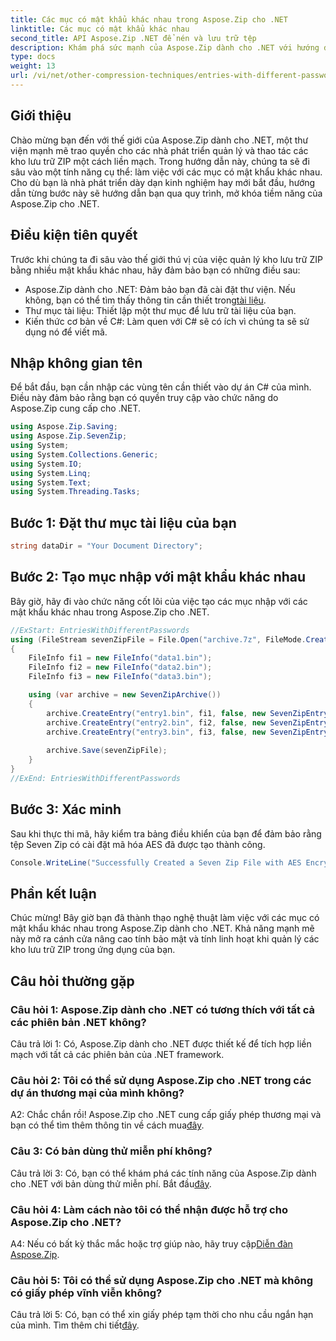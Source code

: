 ```yaml
---
title: Các mục có mật khẩu khác nhau trong Aspose.Zip cho .NET
linktitle: Các mục có mật khẩu khác nhau
second_title: API Aspose.Zip .NET để nén và lưu trữ tệp
description: Khám phá sức mạnh của Aspose.Zip dành cho .NET với hướng dẫn từng bước của chúng tôi về cách quản lý kho lưu trữ ZIP bằng các mật khẩu khác nhau. Tăng cường bảo mật và tính linh hoạt trong các ứng dụng của bạn.
type: docs
weight: 13
url: /vi/net/other-compression-techniques/entries-with-different-passwords/
---
```

## Giới thiệu

Chào mừng bạn đến với thế giới của Aspose.Zip dành cho .NET, một thư viện mạnh mẽ trao quyền cho các nhà phát triển quản lý và thao tác các kho lưu trữ ZIP một cách liền mạch. Trong hướng dẫn này, chúng ta sẽ đi sâu vào một tính năng cụ thể: làm việc với các mục có mật khẩu khác nhau. Cho dù bạn là nhà phát triển dày dạn kinh nghiệm hay mới bắt đầu, hướng dẫn từng bước này sẽ hướng dẫn bạn qua quy trình, mở khóa tiềm năng của Aspose.Zip cho .NET.

## Điều kiện tiên quyết

Trước khi chúng ta đi sâu vào thế giới thú vị của việc quản lý kho lưu trữ ZIP bằng nhiều mật khẩu khác nhau, hãy đảm bảo bạn có những điều sau:

-  Aspose.Zip dành cho .NET: Đảm bảo bạn đã cài đặt thư viện. Nếu không, bạn có thể tìm thấy thông tin cần thiết trong[tài liệu](https://reference.aspose.com/zip/net/).
- Thư mục tài liệu: Thiết lập một thư mục để lưu trữ tài liệu của bạn.
- Kiến thức cơ bản về C#: Làm quen với C# sẽ có ích vì chúng ta sẽ sử dụng nó để viết mã.

## Nhập không gian tên

Để bắt đầu, bạn cần nhập các vùng tên cần thiết vào dự án C# của mình. Điều này đảm bảo rằng bạn có quyền truy cập vào chức năng do Aspose.Zip cung cấp cho .NET.

```csharp
using Aspose.Zip.Saving;
using Aspose.Zip.SevenZip;
using System;
using System.Collections.Generic;
using System.IO;
using System.Linq;
using System.Text;
using System.Threading.Tasks;
```

## Bước 1: Đặt thư mục tài liệu của bạn

```csharp
string dataDir = "Your Document Directory";
```

## Bước 2: Tạo mục nhập với mật khẩu khác nhau

Bây giờ, hãy đi vào chức năng cốt lõi của việc tạo các mục nhập với các mật khẩu khác nhau trong Aspose.Zip cho .NET.

```csharp
//ExStart: EntriesWithDifferentPasswords
using (FileStream sevenZipFile = File.Open("archive.7z", FileMode.Create))
{
    FileInfo fi1 = new FileInfo("data1.bin");
    FileInfo fi2 = new FileInfo("data2.bin");
    FileInfo fi3 = new FileInfo("data3.bin");

    using (var archive = new SevenZipArchive())
    {
        archive.CreateEntry("entry1.bin", fi1, false, new SevenZipEntrySettings(new SevenZipStoreCompressionSettings(), new SevenZipAESEncryptionSettings("test1")));
        archive.CreateEntry("entry2.bin", fi2, false, new SevenZipEntrySettings(new SevenZipStoreCompressionSettings(), new SevenZipAESEncryptionSettings("test2")));
        archive.CreateEntry("entry3.bin", fi3, false, new SevenZipEntrySettings(new SevenZipStoreCompressionSettings(), new SevenZipAESEncryptionSettings("test3")));
        
        archive.Save(sevenZipFile);
    }
}
//ExEnd: EntriesWithDifferentPasswords
```

## Bước 3: Xác minh

Sau khi thực thi mã, hãy kiểm tra bảng điều khiển của bạn để đảm bảo rằng tệp Seven Zip có cài đặt mã hóa AES đã được tạo thành công.

```csharp
Console.WriteLine("Successfully Created a Seven Zip File with AES Encryption Settings");
```

## Phần kết luận

Chúc mừng! Bây giờ bạn đã thành thạo nghệ thuật làm việc với các mục có mật khẩu khác nhau trong Aspose.Zip dành cho .NET. Khả năng mạnh mẽ này mở ra cánh cửa nâng cao tính bảo mật và tính linh hoạt khi quản lý các kho lưu trữ ZIP trong ứng dụng của bạn.

## Câu hỏi thường gặp

### Câu hỏi 1: Aspose.Zip dành cho .NET có tương thích với tất cả các phiên bản .NET không?

Câu trả lời 1: Có, Aspose.Zip dành cho .NET được thiết kế để tích hợp liền mạch với tất cả các phiên bản của .NET framework.

### Câu hỏi 2: Tôi có thể sử dụng Aspose.Zip cho .NET trong các dự án thương mại của mình không?

A2: Chắc chắn rồi! Aspose.Zip cho .NET cung cấp giấy phép thương mại và bạn có thể tìm thêm thông tin về cách mua[đây](https://purchase.aspose.com/buy).

### Câu 3: Có bản dùng thử miễn phí không?

 Câu trả lời 3: Có, bạn có thể khám phá các tính năng của Aspose.Zip dành cho .NET với bản dùng thử miễn phí. Bắt đầu[đây](https://releases.aspose.com/).

### Câu hỏi 4: Làm cách nào tôi có thể nhận được hỗ trợ cho Aspose.Zip cho .NET?

 A4: Nếu có bất kỳ thắc mắc hoặc trợ giúp nào, hãy truy cập[Diễn đàn Aspose.Zip](https://forum.aspose.com/c/zip/37).

### Câu hỏi 5: Tôi có thể sử dụng Aspose.Zip cho .NET mà không có giấy phép vĩnh viễn không?

 Câu trả lời 5: Có, bạn có thể xin giấy phép tạm thời cho nhu cầu ngắn hạn của mình. Tìm thêm chi tiết[đây](https://purchase.aspose.com/temporary-license/).
